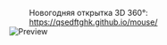 &nbsp;&nbsp;&nbsp;&nbsp;&nbsp;&nbsp;&nbsp;&nbsp;&nbsp;Новогодняя открытка 3D 360°:
<br>
&nbsp;&nbsp;&nbsp;&nbsp;&nbsp;&nbsp;&nbsp;&nbsp;&nbsp;https://qsedftghk.github.io/mouse/
<br>
![Preview](https://github.com/qsedftghk/mouse/blob/master/mouse.gif)
